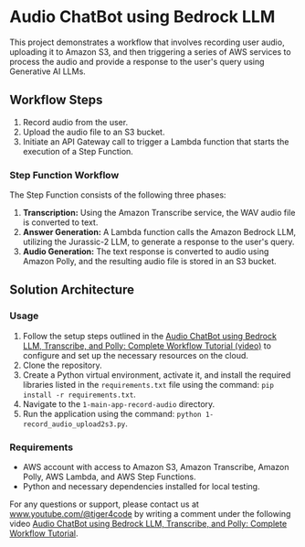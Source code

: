 # Audio ChatBot using Bedrock LLM

This project demonstrates a workflow that involves recording user audio, uploading it to Amazon S3, and then triggering a series of AWS services to process the audio and provide a response to the user's query using Generative AI LLMs.

## Workflow Steps

1. Record audio from the user.
2. Upload the audio file to an S3 bucket.
3. Initiate an API Gateway call to trigger a Lambda function that starts the execution of a Step Function.

### Step Function Workflow

The Step Function consists of the following three phases:

1. **Transcription:** Using the Amazon Transcribe service, the WAV audio file is converted to text.
2. **Answer Generation:** A Lambda function calls the Amazon Bedrock LLM, utilizing the Jurassic-2 LLM, to generate a response to the user's query.
3. **Audio Generation:** The text response is converted to audio using Amazon Polly, and the resulting audio file is stored in an S3 bucket.

## Solution Architecture

<!-- Placeholder for Solution Architecture Diagram -->

### Usage

1. Follow the setup steps outlined in the [Audio ChatBot using Bedrock LLM, Transcribe, and Polly: Complete Workflow Tutorial (video)](https://youtu.be/ulk2UwK8rpE) to configure and set up the necessary resources on the cloud.
2. Clone the repository.
3. Create a Python virtual environment, activate it, and install the required libraries listed in the `requirements.txt` file using the command: `pip install -r requirements.txt`.
4. Navigate to the `1-main-app-record-audio` directory.
5. Run the application using the command: `python 1-record_audio_upload2s3.py`.

### Requirements

- AWS account with access to Amazon S3, Amazon Transcribe, Amazon Polly, AWS Lambda, and AWS Step Functions.
- Python and necessary dependencies installed for local testing.

For any questions or support, please contact us at www.youtube.com/@tiger4code by writing a comment under the following video [Audio ChatBot using Bedrock LLM, Transcribe, and Polly: Complete Workflow Tutorial](https://youtu.be/ulk2UwK8rpE).